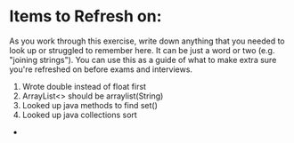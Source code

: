 # Items to Refresh on:

As you work through this exercise, write down anything that you needed to look up or struggled to remember here. It can be just a word or two (e.g. "joining strings"). You can use this as a guide of what to make extra sure you're refreshed on before exams and interviews.

1. Wrote double instead of float first
2. ArrayList<> should be arraylist(String)
3. Looked up java methods to find set()
4. Looked up java collections sort

- 